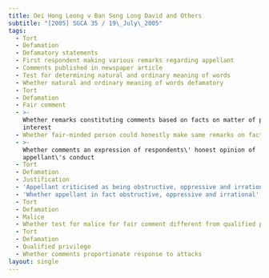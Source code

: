 ```yaml
---
title: Oei Hong Leong v Ban Song Long David and Others
subtitle: "[2005] SGCA 35 / 19\_July\_2005"
tags:
  - Tort
  - Defamation
  - Defamatory statements
  - First respondent making various remarks regarding appellant
  - Comments published in newspaper article
  - Test for determining natural and ordinary meaning of words
  - Whether natural and ordinary meaning of words defamatory
  - Tort
  - Defamation
  - Fair comment
  - >-
    Whether remarks constituting comments based on facts on matter of public
    interest
  - Whether fair-minded person could honestly make same remarks on facts proved
  - >-
    Whether comments an expression of respondents\' honest opinion of
    appellant\'s conduct
  - Tort
  - Defamation
  - Justification
  - 'Appellant criticised as being obstructive, oppressive and irrational'
  - 'Whether appellant in fact obstructive, oppressive and irrational'
  - Tort
  - Defamation
  - Malice
  - Whether test for malice for fair comment different from qualified privilege
  - Tort
  - Defamation
  - Qualified privilege
  - Whether comments proportionate response to attacks
layout: single
---
```


